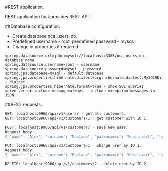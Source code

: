 #REST application.

REST application that provides REST API.


##Database configuration.

- Create database nca_users_db. 
- Predefined username - root, predefined password - mysql.
- Change in properties if required.

```properties
spring.datasource.url=jdbc:mysql://localhost:3306/nca_users_db - database name
spring.datasource.username=root - username
spring.datasource.password=mysql - password
spring.jpa.database=mysql - default database
spring.jpa.properties.hibernate.dialect=org.hibernate.dialect.MySQL5Dialect - dialect
spring.jpa.properties.hibernate.format=true - show SQL queries
server.error.include-message=always - include exception messages in JSON
```

##REST requests:

```sh
GET: localhost:9966/api/v1/users/ - get all customers.
GET: localhost:9966/api/v1/customers/1 - get customer with ID 1.

POST: localhost:9966/api/v1/customers/ - save new user.
Request body: 
{ "name": "Alex", "surname": "Maslaev", "patronymic": "Vasilevich", "age": "55",  "email": "alexvasylevich@gmail.com" }

PUT: localhost:9966/api/v1/customers/1 - change user by ID 1.
Request body: 
{ "name": "Alex", "surname": "Maslaev", "patronymic": "Vasilevich", "age": "41",  "email": "anotherEmail@gmail.com" }

DELETE: localhost:9966/api/v1/customers/2 - delete user by ID 2.
```